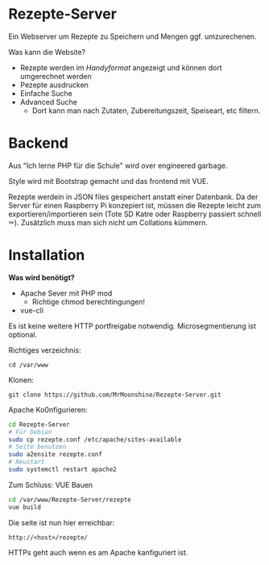 # Rezepte-Server
Ein Webserver um Rezepte zu Speichern und Mengen ggf. umzurechenen. 

Was kann die Website?
- Rezepte werden im *Handyformat* angezeigt und können dort umgerechnet werden
- Pezepte ausdrucken
- Einfache Suche
- Advanced Suche
  - Dort kann man nach Zutaten, Zubereitungszeit, Speiseart, etc filtern.

# Backend
Aus "Ich lerne PHP für die Schule" wird over engineered garbage.

Style wird mit Bootstrap gemacht und das frontend mit VUE.

Rezepte werdein in JSON files gespeichert anstatt einer Datenbank. Da der Server für einen Raspberry Pi konzepiert ist, müssen die Rezepte leicht zum exportieren/importieren sein (Tote SD Katre oder Raspberry passiert schnell ⚰️). Zusätzlich muss man sich nicht um Collations kümmern.

# Installation

**Was wird benötigt?**
- Apache Sever mit PHP mod
  - Richtige chmod berechtingungen!
- vue-cli

Es ist keine weitere HTTP portfreigabe notwendig. Microsegmentierung ist optional.

Richtiges verzeichnis:

`cd /var/www`

Klonen:

`git clone https://github.com/MrMoonshine/Rezepte-Server.git`

Apache Ko0nfigurieren:
```bash
cd Rezepte-Server
# Für Debian
sudo cp rezepte.conf /etc/apache/sites-available
# Seite benutzen
sudo a2ensite rezepte.conf
# Neustart
sudo systemctl restart apache2
```
Zum Schluss: VUE Bauen
```bash
cd /var/www/Rezepte-Server/rezepte
vue build
```
Die seite ist nun hier erreichbar:

`http://<host>/rezepte/`

HTTPs geht auch wenn es am Apache kanfiguriert ist.